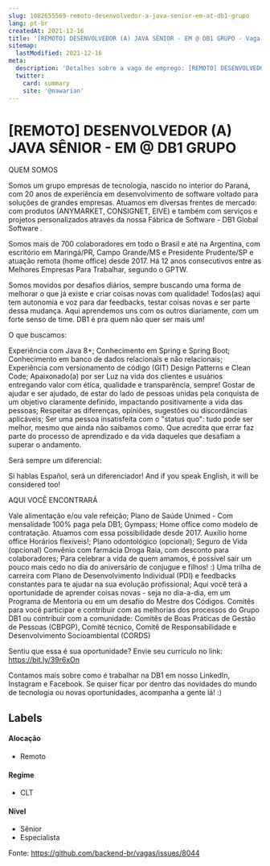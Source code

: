 ```yaml
---
slug: 1082655569-remoto-desenvolvedor-a-java-senior-em-at-db1-grupo
lang: pt-br
createdAt: 2021-12-16
title: '[REMOTO] DESENVOLVEDOR (A) JAVA SÊNIOR - EM @ DB1 GRUPO - Vaga de Emprego'
sitemap:
  lastModified: 2021-12-16
meta:
  description: 'Detalhes sobre a vaga de emprego: [REMOTO] DESENVOLVEDOR (A) JAVA SÊNIOR - EM @ DB1 GRUPO'
  twitter:
    card: summary
    site: '@nawarian'
---
```


# [REMOTO] DESENVOLVEDOR (A) JAVA SÊNIOR - EM @ DB1 GRUPO

QUEM SOMOS

Somos um grupo empresas de tecnologia, nascido no interior do Paraná, com 20 anos de experiência em desenvolvimento de software voltado para soluções de grandes empresas. Atuamos em diversas frentes de mercado: com produtos (ANYMARKET, CONSIGNET, EIVE) e também com serviços e projetos personalizados através da nossa Fábrica de Software - DB1 Global Software .

Somos mais de 700 colaboradores em todo o Brasil e até na Argentina, com escritório em Maringá/PR, Campo Grande/MS e Presidente Prudente/SP e atuação remota (home office) desde 2017. Há 12 anos consecutivos entre as Melhores Empresas Para Trabalhar, segundo o GPTW.

Somos movidos por desafios diários, sempre buscando uma forma de melhorar o que já existe e criar coisas novas com qualidade! Todos(as) aqui tem autonomia e voz para dar feedbacks, testar coisas novas e ser parte dessa mudança. Aqui aprendemos uns com os outros diariamente, com um forte senso de time. DB1 é pra quem não quer ser mais um!

O que buscamos:

Experiência com Java 8+;
Conhecimento em Spring e Spring Boot;
Conhecimento em banco de dados relacionais e não relacionais;
Experiência com versionamento de código (GIT)
Design Patterns e Clean Code;
Apaixonado(a) por ser Luz na vida dos clientes e usuários entregando valor com ética, qualidade e transparência, sempre!
Gostar de ajudar e ser ajudado, de estar do lado de pessoas unidas pela conquista de um objetivo claramente definido, impactando positivamente a vida das pessoas;
Respeitar as diferenças, opiniões, sugestões ou discordâncias aplicáveis;
Ser uma pessoa insatisfeita com o "status quo": tudo pode ser melhor, mesmo que ainda não saibamos como.
Que acredita que errar faz parte do processo de aprendizado e da vida daqueles que desafiam a superar o andamento.

Será sempre um diferencial:

Si hablas Español, será un diferenciador!
And if you speak English, it will be considered too!

AQUI VOCÊ ENCONTRARÁ

Vale alimentação e/ou vale refeição;
Plano de Saúde Unimed - Com mensalidade 100% paga pela DB1;
Gympass;
Home office como modelo de contratação. Atuamos com essa possibilidade desde 2017.
Auxílio home office
Horários flexíveis!;
Plano odontológico (opcional);
Seguro de Vida (opcional)
Convênio com farmácia Droga Raia, com desconto para colaboradores;
Para celebrar a vida de quem amamos, é possível sair um pouco mais cedo no dia do aniversário de conjugue e filhos! :)
Uma trilha de carreira com Plano de Desenvolvimento Individual (PDI) e feedbacks constantes para te ajudar na sua evolução profissional;
Aqui você terá a oportunidade de aprender coisas novas - seja no dia-a-dia, em um Programa de Mentoria ou em um desafio do Mestre dos Códigos.
Comitês para você participar e contribuir com as melhorias dos processos do Grupo DB1 ou contribuir com a comunidade: Comitês de Boas Práticas de Gestão de Pessoas (CBPGP), Comitê técnico, Comitê de Responsabilidade e Desenvolvimento Socioambiental (CORDS)

Sentiu que essa é sua oportunidade? Envie seu currículo no link: https://bit.ly/39r6xOn

Contamos mais sobre como é trabalhar na DB1 em nosso LinkedIn, Instagram e Facebook. Se quiser ficar por dentro das novidades do mundo de tecnologia ou novas oportunidades, acompanha a gente lá! :)


## Labels

#### Alocação
- Remoto

#### Regime
- CLT

#### Nível
- Sênior
- Especialista




Fonte: https://github.com/backend-br/vagas/issues/8044